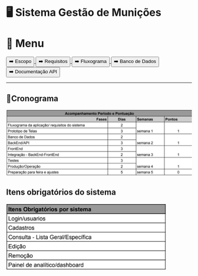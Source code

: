 # 🖥️ Sistema Gestão de Munições

# 📕 Menu
<a href="./src/pages/escopo.md">
    <button>➡️ Escopo</button>
</a>
<a href="./src/pages/requisitos.md">
    <button>➡️ Requisitos</button>
</a>
<a href="./src/pages/fluxograma.md">
    <button>➡️ Fluxograma</button>
</a>
<a href="./src/pages/bancoDados.md">
    <button>➡️ Banco de Dados</button>
</a>
<a href="./src/pages/documentacaoAPI.md">
    <button>➡️ Documentação API</button>
</a>
<hr>

## 📅Cronograma
<img src="./src/img/conograma.jpeg">

## Itens obrigatórios do sistema
<img src="./src/img/itens.jpeg">